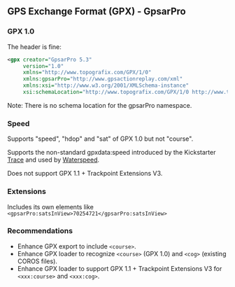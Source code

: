 ## GPS Exchange Format (GPX) - GpsarPro

### GPX 1.0

The header is fine:

```xml
<gpx creator="GpsarPro 5.3"
     version="1.0"
     xmlns="http://www.topografix.com/GPX/1/0"
     xmlns:gpsarPro="http://www.gpsactionreplay.com/xml"
     xmlns:xsi="http://www.w3.org/2001/XMLSchema-instance"
     xsi:schemaLocation="http://www.topografix.com/GPX/1/0 http://www.topografix.com/GPX/1/0/gpx.xsd">
```

Note: There is no schema location for the gpsarPro namespace.



### Speed

Supports "speed", "hdop" and "sat" of GPX 1.0 but not "course".

Supports the non-standard gpxdata:speed introduced by the Kickstarter [Trace](https://www.kickstarter.com/projects/activereplay/trace-the-most-advanced-activity-monitor-for-actio) and used by [Waterspeed](https://waterspeedapp.com/).

Does not support GPX 1.1 + Trackpoint Extensions V3.



### Extensions

Includes its own elements like `<gpsarPro:satsInView>70254721</gpsarPro:satsInView>`



### Recommendations

- Enhance GPX export to include `<course>`.
- Enhance GPX loader to recognize `<course>` (GPX 1.0) and `<cog>` (existing COROS files).
- Enhance GPX loader to support GPX 1.1 + Trackpoint Extensions V3 for `<xxx:course>` and `<xxx:cog>`.
